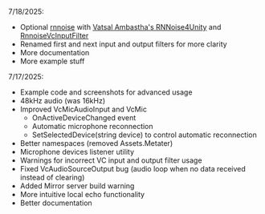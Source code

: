 7/18/2025:
- Optional [rnnoise](https://github.com/xiph/rnnoise) with [Vatsal Ambastha's RNNoise4Unity](https://github.com/adrenak/RNNoise4Unity) and [RnnoiseVcInputFilter](rnnoise/RnnoiseVcInputFilter.cs)
- Renamed first and next input and output filters for more clarity
- More documentation
- More example stuff

7/17/2025:
- Example code and screenshots for advanced usage
- 48kHz audio (was 16kHz)
- Improved VcMicAudioInput and VcMic
    - OnActiveDeviceChanged event
    - Automatic microphone reconnection
    - SetSelectedDevice(string device) to control automatic reconnection
- Better namespaces (removed Assets.Metater)
- Microphone devices listener utility
- Warnings for incorrect VC input and output filter usage
- Fixed VcAudioSourceOutput bug (audio loop when no data received instead of clearing)
- Added Mirror server build warning
- More intuitive local echo functionality
- Better documentation
